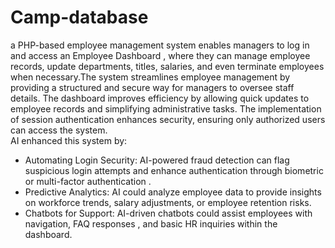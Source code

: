 # Camp-database
a PHP-based employee management system enables managers to log in and access an  Employee Dashboard , where they can manage employee records, update departments, titles, salaries, and even terminate employees when necessary.The system streamlines  employee management  by providing a structured and secure way for managers to oversee staff details. The dashboard improves efficiency by allowing quick updates to employee records and simplifying administrative tasks. The implementation of session authentication enhances security, ensuring only authorized users can access the system.   
AI  enhanced  this system by:
-  Automating Login Security:  AI-powered fraud detection can flag suspicious login attempts and enhance authentication through  biometric  or  multi-factor authentication .
-  Predictive Analytics:  AI could analyze employee data to provide  insights  on workforce trends, salary adjustments, or employee retention risks.
-  Chatbots for Support:  AI-driven chatbots could assist employees with navigation,  FAQ responses , and basic HR inquiries within the dashboard.

